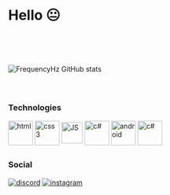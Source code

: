 
<h1>Hello 😐</h1>
</br>

</br>
</br>

![FrequencyHz GitHub stats](https://github-readme-stats.vercel.app/api?username=FrequencyHz&show_icons=true&theme=codeSTACKr)


</br>

##

<div style="display: inline_block">
  
<h3>Technologies</h3>
          
  <img align="center" alt="html" src="https://cdn.jsdelivr.net/gh/devicons/devicon/icons/html5/html5-plain-wordmark.svg" height="50px">
  
  <img align="center" alt="css3" src="https://cdn.jsdelivr.net/gh/devicons/devicon/icons/css3/css3-plain-wordmark.svg" height="50px">
  
  <img align="center" alt="JS" src="https://cdn.jsdelivr.net/gh/devicons/devicon/icons/javascript/javascript-plain.svg" height="43px">
  
  <img align="center" alt="c#" src="https://cdn.jsdelivr.net/gh/devicons/devicon/icons/csharp/csharp-line.svg" height="50px">
  
  <img align="center" alt="android" src="https://cdn.jsdelivr.net/gh/devicons/devicon/icons/androidstudio/androidstudio-original.svg" height="50px">
  
  <img align="center" alt="c#" src="https://cdn.jsdelivr.net/gh/devicons/devicon/icons/arduino/arduino-original-wordmark.svg" height="50px">
  
  ##
  
  <h3>Social</h3>
  <a href="https://discordapp.com/users/609858713263538196/" target="_blank"><img align="center" alt="discord" src="https://img.shields.io/badge/Discord-7289DA?style=for-the-badge&logo=discord&logoColor=white" ></a>
  <a href="https://www.instagram.com/hz_bancher/" target="_blank"><img align="center" alt="instagram" src="https://img.shields.io/badge/Instagram-E4405F?style=for-the-badge&logo=instagram&logoColor=white" ></a>
  
  
    
</div>

  ##

